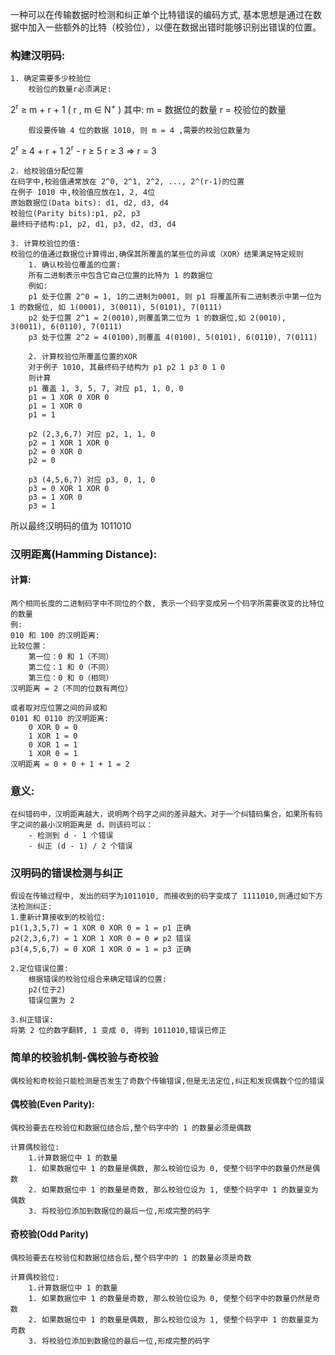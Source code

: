  一种可以在传输数据时检测和纠正单个比特错误的编码方式, 基本思想是通过在数据中加入一些额外的比特（校验位），以便在数据出错时能够识别出错误的位置。
### 构建汉明码:
	1. 确定需要多少校验位
		校验位的数量r必须满足:
2<sup>r</sup> ≥ m + r + 1 ( r , m ∈ N<sup>+</sup> )
		其中:
		m = 数据位的数量
		r = 校验位的数量

		假设要传输 4 位的数据 1010, 则 m = 4 ,需要的校验位数量为

2<sup>r</sup> ≥ 4 + r + 1
2<sup>r</sup> - r ≥ 5
r ≥ 3 => r = 3

	2. 给校验值分配位置
	在码字中,校验值通常放在 2^0, 2^1, 2^2, ..., 2^(r-1)的位置
	在例子 1010 中,校验值应放在1, 2, 4位
	原始数据位(Data bits): d1, d2, d3, d4
	校验位(Parity bits):p1, p2, p3
	最终码子结构:p1, p2, d1, p3, d2, d3, d4

	3. 计算校验位的值:
	校验位的值通过数据位计算得出,确保其所覆盖的某些位的异或（XOR）结果满足特定规则
		1. 确认校验位覆盖的位置:
		所有二进制表示中包含它自己位置的比特为 1 的数据位
		例如:
		p1 处于位置 2^0 = 1, 1的二进制为0001, 则 p1 将覆盖所有二进制表示中第一位为 1 的数据位, 如 1(0001), 3(0011), 5(0101), 7(0111)
		p2 处于位置 2^1 = 2(0010),则覆盖第二位为 1 的数据位,如 2(0010), 3(0011), 6(0110), 7(0111)
		p3 处于位置 2^2 = 4(0100),则覆盖 4(0100), 5(0101), 6(0110), 7(0111)

		2. 计算校验位所覆盖位置的XOR
		对于例子 1010, 其最终码子结构为 p1 p2 1 p3 0 1 0
		则计算
		p1 覆盖 1, 3, 5, 7, 对应 p1, 1, 0, 0
		p1 = 1 XOR 0 XOR 0
		p1 = 1 XOR 0
		p1 = 1

		p2 (2,3,6,7) 对应 p2, 1, 1, 0
		p2 = 1 XOR 1 XOR 0
		p2 = 0 XOR 0
		p2 = 0

		p3 (4,5,6,7) 对应 p3, 0, 1, 0
		p3 = 0 XOR 1 XOR 0
		p3 = 1 XOR 0
		p3 = 1

所以最终汉明码的值为 1011010

### 汉明距离(Hamming Distance):
#### 计算:
	两个相同长度的二进制码字中不同位的个数, 表示一个码字变成另一个码字所需要改变的比特位的数量
	例:
	010 和 100 的汉明距离:
	比较位置：
	    第一位：0 和 1（不同）
	    第二位：1 和 0（不同）
	    第三位：0 和 0（相同）
	汉明距离 = 2（不同的位数有两位）

	或者取对应位置之间的异或和
	0101 和 0110 的汉明距离:
		0 XOR 0 = 0
		1 XOR 1 = 0
		0 XOR 1 = 1
		1 XOR 0 = 1
	汉明距离 = 0 + 0 + 1 + 1 = 2

### 意义:
	在纠错码中，汉明距离越大，说明两个码字之间的差异越大。对于一个纠错码集合，如果所有码字之间的最小汉明距离是 d，则该码可以：
		- 检测到 d - 1 个错误
		- 纠正 (d - 1) / 2 个错误

### 汉明码的错误检测与纠正
	假设在传输过程中, 发出的码字为1011010, 而接收到的码字变成了 1111010,则通过如下方法检测纠正:
	1.重新计算接收到的校验位:
	p1(1,3,5,7) = 1 XOR 0 XOR 0 = 1 = p1 正确
	p2(2,3,6,7) = 1 XOR 1 XOR 0 = 0 ≠ p2 错误
	p3(4,5,6,7) = 0 XOR 1 XOR 0 = 1 = p3 正确

	2.定位错误位置:
		根据错误的校验位组合来确定错误的位置:
		p2(位于2)
		错误位置为 2

	3.纠正错误:
	将第 2 位的数字翻转, 1 变成 0, 得到 1011010,错误已修正


### 简单的校验机制-偶校验与奇校验
	偶校验和奇校验只能检测是否发生了奇数个传输错误,但是无法定位,纠正和发现偶数个位的错误
#### 偶校验(Even Parity): 
	偶校验要去在校验位和数据位结合后,整个码字中的 1 的数量必须是偶数

	计算偶校验位:
		1.计算数据位中 1 的数量
		1. 如果数据位中 1 的数量是偶数, 那么校验位设为 0, 使整个码字中的数量仍然是偶数
		2. 如果数据位中 1 的数量是奇数, 那么校验位设为 1, 使整个码字中 1 的数量变为偶数
		3. 将校验位添加到数据位的最后一位,形成完整的码字

#### 奇校验(Odd Parity)
	偶校验要去在校验位和数据位结合后,整个码字中的 1 的数量必须是奇数

	计算偶校验位:
		1.计算数据位中 1 的数量
		1. 如果数据位中 1 的数量是奇数, 那么校验位设为 0, 使整个码字中的数量仍然是奇数
		2. 如果数据位中 1 的数量是偶数, 那么校验位设为 1, 使整个码字中 1 的数量变为奇数
		3. 将校验位添加到数据位的最后一位,形成完整的码字
